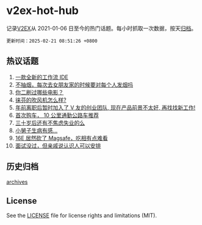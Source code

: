 # v2ex-hot-hub

 记录[V2EX](https://www.v2ex.com/)从 2021-01-06 日至今的热门话题。每小时抓取一次数据，按天[归档](archives)。

`更新时间：2025-02-21 08:51:26 +0800`

## 热议话题

1. [一款全新的工作流 IDE](https://www.v2ex.com/t/1112879)
1. [不抽烟，每次去女朋友家的时候要对每个人发烟吗](https://www.v2ex.com/t/1112820)
1. [你二刷过哪些电影？](https://www.v2ex.com/t/1112830)
1. [徕芬的吹风机怎么样?](https://www.v2ex.com/t/1112828)
1. [年前离职后暂时加入了 V 友的创业团队, 现在产品前景不太好, 再找找新工作!](https://www.v2ex.com/t/1112917)
1. [首次购车， 10 公里通勤公路车推荐](https://www.v2ex.com/t/1112836)
1. [三十岁后还有不焦虑失业的么](https://www.v2ex.com/t/1112809)
1. [小舅子生病有感...](https://www.v2ex.com/t/1112859)
1. [16E 居然砍了 Magsafe，吃相有点难看](https://www.v2ex.com/t/1112855)
1. [面试没过，但亲戚说认识人可以安排](https://www.v2ex.com/t/1112810)

## 历史归档

[archives](archives)

## License

See the [LICENSE](LICENSE) file for license rights and limitations (MIT).
